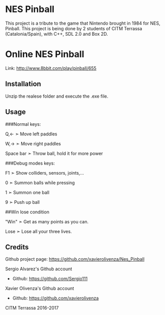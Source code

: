 # NES Pinball

This project is a tribute to the game that Nintendo brought in 1984 for NES, Pinball.
This project is being done by 2 students of CITM Terrassa (Catalonia/Spain), with C++, SDL 2.0 and Box 2D.


# Online NES Pinball

Link: http://www.8bbit.com/play/pinball/655


## Installation

Unzip the realese folder and execute the .exe file.


## Usage

###Normal keys:

Q,← ➣ Move left paddles

W,→ ➣ Move right paddles

Space bar ➣ Throw ball, hold it for more power


###Debug modes keys:

F1 ➣ Show colliders, sensors, joints,...

0 ➣ Summon balls while pressing

1 ➣ Summon one ball

9 ➣ Push up ball


##Win lose condition

"Win" ➣ Get as many points as you can.

Lose ➣ Lose all your three lives.


## Credits

Github project page: https://github.com/xavierolivenza/Nes_Pinball

Sergio Alvarez's Github account

 - Github: https://github.com/Sergio111


Xavier Olivenza's Github account

 - Github: https://github.com/xavierolivenza


CITM Terrassa 2016-2017